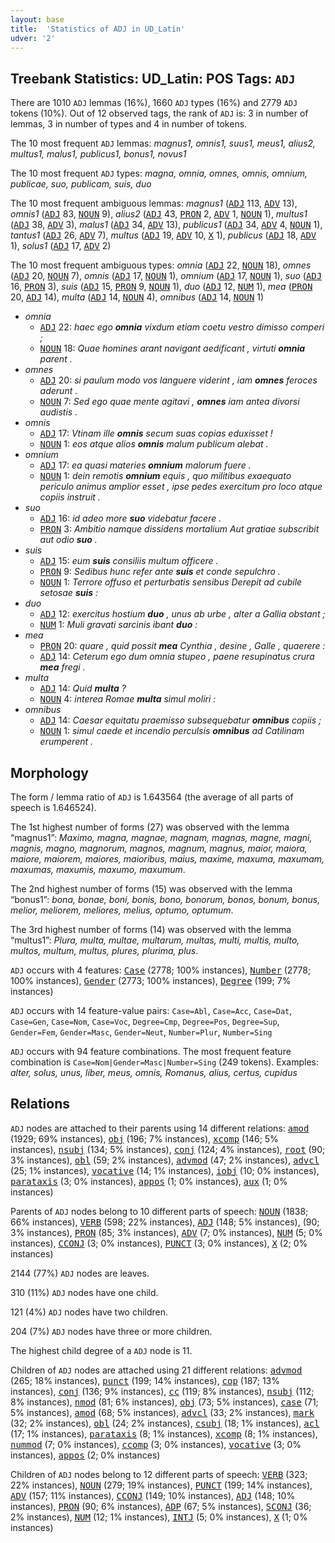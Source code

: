 ```yaml
---
layout: base
title:  'Statistics of ADJ in UD_Latin'
udver: '2'
---
```


## Treebank Statistics: UD_Latin: POS Tags: `ADJ`

There are 1010 `ADJ` lemmas (16%), 1660 `ADJ` types (16%) and 2779 `ADJ` tokens (10%).
Out of 12 observed tags, the rank of `ADJ` is: 3 in number of lemmas, 3 in number of types and 4 in number of tokens.

The 10 most frequent `ADJ` lemmas: <em>magnus1, omnis1, suus1, meus1, alius2, multus1, malus1, publicus1, bonus1, novus1</em>

The 10 most frequent `ADJ` types:  <em>magna, omnia, omnes, omnis, omnium, publicae, suo, publicam, suis, duo</em>

The 10 most frequent ambiguous lemmas: <em>magnus1</em> (<tt><a href="la-pos-ADJ.html">ADJ</a></tt> 113, <tt><a href="la-pos-ADV.html">ADV</a></tt> 13), <em>omnis1</em> (<tt><a href="la-pos-ADJ.html">ADJ</a></tt> 83, <tt><a href="la-pos-NOUN.html">NOUN</a></tt> 9), <em>alius2</em> (<tt><a href="la-pos-ADJ.html">ADJ</a></tt> 43, <tt><a href="la-pos-PRON.html">PRON</a></tt> 2, <tt><a href="la-pos-ADV.html">ADV</a></tt> 1, <tt><a href="la-pos-NOUN.html">NOUN</a></tt> 1), <em>multus1</em> (<tt><a href="la-pos-ADJ.html">ADJ</a></tt> 38, <tt><a href="la-pos-ADV.html">ADV</a></tt> 3), <em>malus1</em> (<tt><a href="la-pos-ADJ.html">ADJ</a></tt> 34, <tt><a href="la-pos-ADV.html">ADV</a></tt> 13), <em>publicus1</em> (<tt><a href="la-pos-ADJ.html">ADJ</a></tt> 34, <tt><a href="la-pos-ADV.html">ADV</a></tt> 4, <tt><a href="la-pos-NOUN.html">NOUN</a></tt> 1), <em>tantus1</em> (<tt><a href="la-pos-ADJ.html">ADJ</a></tt> 26, <tt><a href="la-pos-ADV.html">ADV</a></tt> 7), <em>multus</em> (<tt><a href="la-pos-ADJ.html">ADJ</a></tt> 19, <tt><a href="la-pos-ADV.html">ADV</a></tt> 10, <tt><a href="la-pos-X.html">X</a></tt> 1), <em>publicus</em> (<tt><a href="la-pos-ADJ.html">ADJ</a></tt> 18, <tt><a href="la-pos-ADV.html">ADV</a></tt> 1), <em>solus1</em> (<tt><a href="la-pos-ADJ.html">ADJ</a></tt> 17, <tt><a href="la-pos-ADV.html">ADV</a></tt> 2)

The 10 most frequent ambiguous types:  <em>omnia</em> (<tt><a href="la-pos-ADJ.html">ADJ</a></tt> 22, <tt><a href="la-pos-NOUN.html">NOUN</a></tt> 18), <em>omnes</em> (<tt><a href="la-pos-ADJ.html">ADJ</a></tt> 20, <tt><a href="la-pos-NOUN.html">NOUN</a></tt> 7), <em>omnis</em> (<tt><a href="la-pos-ADJ.html">ADJ</a></tt> 17, <tt><a href="la-pos-NOUN.html">NOUN</a></tt> 1), <em>omnium</em> (<tt><a href="la-pos-ADJ.html">ADJ</a></tt> 17, <tt><a href="la-pos-NOUN.html">NOUN</a></tt> 1), <em>suo</em> (<tt><a href="la-pos-ADJ.html">ADJ</a></tt> 16, <tt><a href="la-pos-PRON.html">PRON</a></tt> 3), <em>suis</em> (<tt><a href="la-pos-ADJ.html">ADJ</a></tt> 15, <tt><a href="la-pos-PRON.html">PRON</a></tt> 9, <tt><a href="la-pos-NOUN.html">NOUN</a></tt> 1), <em>duo</em> (<tt><a href="la-pos-ADJ.html">ADJ</a></tt> 12, <tt><a href="la-pos-NUM.html">NUM</a></tt> 1), <em>mea</em> (<tt><a href="la-pos-PRON.html">PRON</a></tt> 20, <tt><a href="la-pos-ADJ.html">ADJ</a></tt> 14), <em>multa</em> (<tt><a href="la-pos-ADJ.html">ADJ</a></tt> 14, <tt><a href="la-pos-NOUN.html">NOUN</a></tt> 4), <em>omnibus</em> (<tt><a href="la-pos-ADJ.html">ADJ</a></tt> 14, <tt><a href="la-pos-NOUN.html">NOUN</a></tt> 1)


* <em>omnia</em>
  * <tt><a href="la-pos-ADJ.html">ADJ</a></tt> 22: <em>haec ego <b>omnia</b> vixdum etiam coetu vestro dimisso comperi ;</em>
  * <tt><a href="la-pos-NOUN.html">NOUN</a></tt> 18: <em>Quae homines arant navigant aedificant , virtuti <b>omnia</b> parent .</em>
* <em>omnes</em>
  * <tt><a href="la-pos-ADJ.html">ADJ</a></tt> 20: <em>si paulum modo vos languere viderint , iam <b>omnes</b> feroces aderunt .</em>
  * <tt><a href="la-pos-NOUN.html">NOUN</a></tt> 7: <em>Sed ego quae mente agitavi , <b>omnes</b> iam antea divorsi audistis .</em>
* <em>omnis</em>
  * <tt><a href="la-pos-ADJ.html">ADJ</a></tt> 17: <em>Vtinam ille <b>omnis</b> secum suas copias eduxisset !</em>
  * <tt><a href="la-pos-NOUN.html">NOUN</a></tt> 1: <em>eos atque alios <b>omnis</b> malum publicum alebat .</em>
* <em>omnium</em>
  * <tt><a href="la-pos-ADJ.html">ADJ</a></tt> 17: <em>ea quasi materies <b>omnium</b> malorum fuere .</em>
  * <tt><a href="la-pos-NOUN.html">NOUN</a></tt> 1: <em>dein remotis <b>omnium</b> equis , quo militibus exaequato periculo animus amplior esset , ipse pedes exercitum pro loco atque copiis instruit .</em>
* <em>suo</em>
  * <tt><a href="la-pos-ADJ.html">ADJ</a></tt> 16: <em>id adeo more <b>suo</b> videbatur facere .</em>
  * <tt><a href="la-pos-PRON.html">PRON</a></tt> 3: <em>Ambitio namque dissidens mortalium Aut gratiae subscribit aut odio <b>suo</b> .</em>
* <em>suis</em>
  * <tt><a href="la-pos-ADJ.html">ADJ</a></tt> 15: <em>eum <b>suis</b> consiliis multum officere .</em>
  * <tt><a href="la-pos-PRON.html">PRON</a></tt> 9: <em>Sedibus hunc refer ante <b>suis</b> et conde sepulchro .</em>
  * <tt><a href="la-pos-NOUN.html">NOUN</a></tt> 1: <em>Terrore offuso et perturbatis sensibus Derepit ad cubile setosae <b>suis</b> :</em>
* <em>duo</em>
  * <tt><a href="la-pos-ADJ.html">ADJ</a></tt> 12: <em>exercitus hostium <b>duo</b> , unus ab urbe , alter a Gallia obstant ;</em>
  * <tt><a href="la-pos-NUM.html">NUM</a></tt> 1: <em>Muli gravati sarcinis ibant <b>duo</b> :</em>
* <em>mea</em>
  * <tt><a href="la-pos-PRON.html">PRON</a></tt> 20: <em>quare , quid possit <b>mea</b> Cynthia , desine , Galle , quaerere :</em>
  * <tt><a href="la-pos-ADJ.html">ADJ</a></tt> 14: <em>Ceterum ego dum omnia stupeo , paene resupinatus crura <b>mea</b> fregi .</em>
* <em>multa</em>
  * <tt><a href="la-pos-ADJ.html">ADJ</a></tt> 14: <em>Quid <b>multa</b> ?</em>
  * <tt><a href="la-pos-NOUN.html">NOUN</a></tt> 4: <em>interea Romae <b>multa</b> simul moliri :</em>
* <em>omnibus</em>
  * <tt><a href="la-pos-ADJ.html">ADJ</a></tt> 14: <em>Caesar equitatu praemisso subsequebatur <b>omnibus</b> copiis ;</em>
  * <tt><a href="la-pos-NOUN.html">NOUN</a></tt> 1: <em>simul caede et incendio perculsis <b>omnibus</b> ad Catilinam erumperent .</em>

## Morphology

The form / lemma ratio of `ADJ` is 1.643564 (the average of all parts of speech is 1.646524).

The 1st highest number of forms (27) was observed with the lemma “magnus1”: <em>Maximo, magna, magnae, magnam, magnas, magne, magni, magnis, magno, magnorum, magnos, magnum, magnus, maior, maiora, maiore, maiorem, maiores, maioribus, maius, maxime, maxuma, maxumam, maxumas, maxumis, maxumo, maxumum</em>.

The 2nd highest number of forms (15) was observed with the lemma “bonus1”: <em>bona, bonae, boni, bonis, bono, bonorum, bonos, bonum, bonus, melior, meliorem, meliores, melius, optumo, optumum</em>.

The 3rd highest number of forms (14) was observed with the lemma “multus1”: <em>Plura, multa, multae, multarum, multas, multi, multis, multo, multos, multum, multus, plures, plurima, plus</em>.

`ADJ` occurs with 4 features: <tt><a href="la-feat-Case.html">Case</a></tt> (2778; 100% instances), <tt><a href="la-feat-Number.html">Number</a></tt> (2778; 100% instances), <tt><a href="la-feat-Gender.html">Gender</a></tt> (2773; 100% instances), <tt><a href="la-feat-Degree.html">Degree</a></tt> (199; 7% instances)

`ADJ` occurs with 14 feature-value pairs: `Case=Abl`, `Case=Acc`, `Case=Dat`, `Case=Gen`, `Case=Nom`, `Case=Voc`, `Degree=Cmp`, `Degree=Pos`, `Degree=Sup`, `Gender=Fem`, `Gender=Masc`, `Gender=Neut`, `Number=Plur`, `Number=Sing`

`ADJ` occurs with 94 feature combinations.
The most frequent feature combination is `Case=Nom|Gender=Masc|Number=Sing` (249 tokens).
Examples: <em>alter, solus, unus, liber, meus, omnis, Romanus, alius, certus, cupidus</em>


## Relations

`ADJ` nodes are attached to their parents using 14 different relations: <tt><a href="la-dep-amod.html">amod</a></tt> (1929; 69% instances), <tt><a href="la-dep-obj.html">obj</a></tt> (196; 7% instances), <tt><a href="la-dep-xcomp.html">xcomp</a></tt> (146; 5% instances), <tt><a href="la-dep-nsubj.html">nsubj</a></tt> (134; 5% instances), <tt><a href="la-dep-conj.html">conj</a></tt> (124; 4% instances), <tt><a href="la-dep-root.html">root</a></tt> (90; 3% instances), <tt><a href="la-dep-obl.html">obl</a></tt> (59; 2% instances), <tt><a href="la-dep-advmod.html">advmod</a></tt> (47; 2% instances), <tt><a href="la-dep-advcl.html">advcl</a></tt> (25; 1% instances), <tt><a href="la-dep-vocative.html">vocative</a></tt> (14; 1% instances), <tt><a href="la-dep-iobj.html">iobj</a></tt> (10; 0% instances), <tt><a href="la-dep-parataxis.html">parataxis</a></tt> (3; 0% instances), <tt><a href="la-dep-appos.html">appos</a></tt> (1; 0% instances), <tt><a href="la-dep-aux.html">aux</a></tt> (1; 0% instances)

Parents of `ADJ` nodes belong to 10 different parts of speech: <tt><a href="la-pos-NOUN.html">NOUN</a></tt> (1838; 66% instances), <tt><a href="la-pos-VERB.html">VERB</a></tt> (598; 22% instances), <tt><a href="la-pos-ADJ.html">ADJ</a></tt> (148; 5% instances),  (90; 3% instances), <tt><a href="la-pos-PRON.html">PRON</a></tt> (85; 3% instances), <tt><a href="la-pos-ADV.html">ADV</a></tt> (7; 0% instances), <tt><a href="la-pos-NUM.html">NUM</a></tt> (5; 0% instances), <tt><a href="la-pos-CCONJ.html">CCONJ</a></tt> (3; 0% instances), <tt><a href="la-pos-PUNCT.html">PUNCT</a></tt> (3; 0% instances), <tt><a href="la-pos-X.html">X</a></tt> (2; 0% instances)

2144 (77%) `ADJ` nodes are leaves.

310 (11%) `ADJ` nodes have one child.

121 (4%) `ADJ` nodes have two children.

204 (7%) `ADJ` nodes have three or more children.

The highest child degree of a `ADJ` node is 11.

Children of `ADJ` nodes are attached using 21 different relations: <tt><a href="la-dep-advmod.html">advmod</a></tt> (265; 18% instances), <tt><a href="la-dep-punct.html">punct</a></tt> (199; 14% instances), <tt><a href="la-dep-cop.html">cop</a></tt> (187; 13% instances), <tt><a href="la-dep-conj.html">conj</a></tt> (136; 9% instances), <tt><a href="la-dep-cc.html">cc</a></tt> (119; 8% instances), <tt><a href="la-dep-nsubj.html">nsubj</a></tt> (112; 8% instances), <tt><a href="la-dep-nmod.html">nmod</a></tt> (81; 6% instances), <tt><a href="la-dep-obj.html">obj</a></tt> (73; 5% instances), <tt><a href="la-dep-case.html">case</a></tt> (71; 5% instances), <tt><a href="la-dep-amod.html">amod</a></tt> (68; 5% instances), <tt><a href="la-dep-advcl.html">advcl</a></tt> (33; 2% instances), <tt><a href="la-dep-mark.html">mark</a></tt> (32; 2% instances), <tt><a href="la-dep-obl.html">obl</a></tt> (24; 2% instances), <tt><a href="la-dep-csubj.html">csubj</a></tt> (18; 1% instances), <tt><a href="la-dep-acl.html">acl</a></tt> (17; 1% instances), <tt><a href="la-dep-parataxis.html">parataxis</a></tt> (8; 1% instances), <tt><a href="la-dep-xcomp.html">xcomp</a></tt> (8; 1% instances), <tt><a href="la-dep-nummod.html">nummod</a></tt> (7; 0% instances), <tt><a href="la-dep-ccomp.html">ccomp</a></tt> (3; 0% instances), <tt><a href="la-dep-vocative.html">vocative</a></tt> (3; 0% instances), <tt><a href="la-dep-appos.html">appos</a></tt> (2; 0% instances)

Children of `ADJ` nodes belong to 12 different parts of speech: <tt><a href="la-pos-VERB.html">VERB</a></tt> (323; 22% instances), <tt><a href="la-pos-NOUN.html">NOUN</a></tt> (279; 19% instances), <tt><a href="la-pos-PUNCT.html">PUNCT</a></tt> (199; 14% instances), <tt><a href="la-pos-ADV.html">ADV</a></tt> (157; 11% instances), <tt><a href="la-pos-CCONJ.html">CCONJ</a></tt> (149; 10% instances), <tt><a href="la-pos-ADJ.html">ADJ</a></tt> (148; 10% instances), <tt><a href="la-pos-PRON.html">PRON</a></tt> (90; 6% instances), <tt><a href="la-pos-ADP.html">ADP</a></tt> (67; 5% instances), <tt><a href="la-pos-SCONJ.html">SCONJ</a></tt> (36; 2% instances), <tt><a href="la-pos-NUM.html">NUM</a></tt> (12; 1% instances), <tt><a href="la-pos-INTJ.html">INTJ</a></tt> (5; 0% instances), <tt><a href="la-pos-X.html">X</a></tt> (1; 0% instances)

